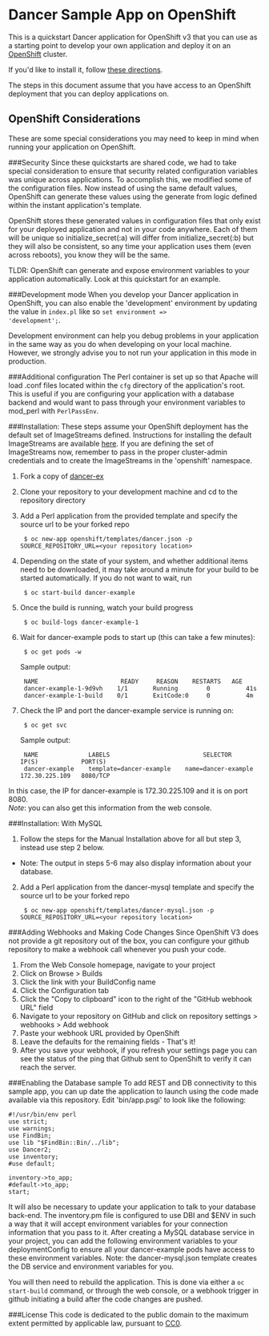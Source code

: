 Dancer Sample App on OpenShift
============================

This is a quickstart Dancer application for OpenShift v3 that you can use as a starting point to develop your own application and deploy it on an [OpenShift](https://github.com/openshift/origin) cluster.

If you'd like to install it, follow [these directions](https://github.com/openshift/dancer-ex/blob/master/README.md#installation).  

The steps in this document assume that you have access to an OpenShift deployment that you can deploy applications on.

OpenShift Considerations
------------------------
These are some special considerations you may need to keep in mind when running your application on OpenShift.

###Security
Since these quickstarts are shared code, we had to take special consideration to ensure that security related configuration variables was unique across applications. To accomplish this, we modified some of the configuration files. Now instead of using the same default values, OpenShift can generate these values using the generate from logic defined within the instant application's template.

OpenShift stores these generated values in configuration files that only exist for your deployed application and not in your code anywhere. Each of them will be unique so initialize_secret(:a) will differ from initialize_secret(:b) but they will also be consistent, so any time your application uses them (even across reboots), you know they will be the same.

TLDR: OpenShift can generate and expose environment variables to your application automatically. Look at this quickstart for an example.

###Development mode
When you develop your Dancer application in OpenShift, you can also enable the 'development' environment by updating the value in <code>index.pl</code> like so <code>set environment => 'development';</code>.

Development environment can help you debug problems in your application in the same way as you do when developing on your local machine. However, we strongly advise you to not run your application in this mode in production.

###Additional configuration
The Perl container is set up so that Apache will load .conf files located within the <code>cfg</code> directory of the application's root.  This is useful if you are configuring your application with a database backend and would want to pass through your environment variables to mod_perl with <code>PerlPassEnv</code>.

###Installation: 
These steps assume your OpenShift deployment has the default set of ImageStreams defined.  Instructions for installing the default ImageStreams are available [here](http://docs.openshift.org/latest/admin_guide/install/first_steps.html).    If you are defining the set of ImageStreams now, remember to pass in the proper cluster-admin credentials and to create the ImageStreams in the 'openshift' namespace.

1. Fork a copy of [dancer-ex](https://github.com/openshift/dancer-ex)
2. Clone your repository to your development machine and cd to the repository directory
3. Add a Perl application from the provided template and specify the source url to be your forked repo  

		$ oc new-app openshift/templates/dancer.json -p SOURCE_REPOSITORY_URL=<your repository location>

4. Depending on the state of your system, and whether additional items need to be downloaded, it may take around a minute for your build to be started automatically.  If you do not want to wait, run

		$ oc start-build dancer-example

5. Once the build is running, watch your build progress  

		$ oc build-logs dancer-example-1

6. Wait for dancer-example pods to start up (this can take a few minutes):  

		$ oc get pods -w


	Sample output:  

		NAME                       READY     REASON    RESTARTS   AGE
		dancer-example-1-9d9vh    1/1       Running        0          41s
		dancer-example-1-build    0/1       ExitCode:0     0          4m


6. Check the IP and port the dancer-example service is running on:  

		$ oc get svc

	Sample output:  

		NAME              LABELS                          SELECTOR               IP(S)            PORT(S)
		dancer-example    template=dancer-example    name=dancer-example    172.30.225.109   8080/TCP

In this case, the IP for dancer-example is 172.30.225.109 and it is on port 8080.  
*Note*: you can also get this information from the web console.

###Installation: With MySQL
1. Follow the steps for the Manual Installation above for all but step 3, instead use step 2 below.  
  - Note: The output in steps 5-6 may also display information about your database.
2. Add a Perl application from the dancer-mysql template and specify the source url to be your forked repo  

		$ oc new-app openshift/templates/dancer-mysql.json -p SOURCE_REPOSITORY_URL=<your repository location>


###Adding Webhooks and Making Code Changes
Since OpenShift V3 does not provide a git repository out of the box, you can configure your github repository to make a webhook call whenever you push your code.

1. From the Web Console homepage, navigate to your project
2. Click on Browse > Builds
3. Click the link with your BuildConfig name
4. Click the Configuration tab
5. Click the "Copy to clipboard" icon to the right of the "GitHub webhook URL" field
6. Navigate to your repository on GitHub and click on repository settings > webhooks > Add webhook
7. Paste your webhook URL provided by OpenShift
8. Leave the defaults for the remaining fields - That's it!
9. After you save your webhook, if you refresh your settings page you can see the status of the ping that Github sent to OpenShift to verify it can reach the server.  

###Enabling the Database sample
To add REST and DB connectivity to this sample app, you can up date the application to launch using the code made available via this repository.  Edit 'bin/app.psgi' to look like the following:

	#!/usr/bin/env perl
	use strict;
	use warnings;
	use FindBin;
	use lib "$FindBin::Bin/../lib";
	use Dancer2;
	use inventory;
	#use default;

	inventory->to_app;
	#default->to_app;
	start;

It will also be necessary to update your application to talk to your database back-end. The inventory.pm file is configured to use DBI and $ENV in such a way that it will accept environment variables for your connection information that you pass to it. After creating a MySQL database service in your project, you can add the following environment variables to your deploymentConfig to ensure all your dancer-example pods have access to these environment variables. Note: the dancer-mysql.json template creates the DB service and environment variables for you. 

You will then need to rebuild the application.  This is done via either a `oc start-build` command, or through the web console, or a webhook trigger in github initiating a build after the code changes are pushed.

###License
This code is dedicated to the public domain to the maximum extent permitted by applicable law, pursuant to [CC0](http://creativecommons.org/publicdomain/zero/1.0/).
